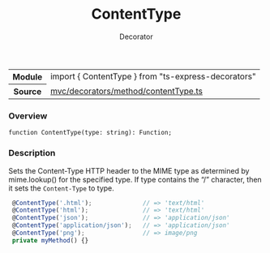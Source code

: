 <header class="symbol-info-header">    <h1 id="contenttype">ContentType</h1>    <label class="symbol-info-type-label decorator">Decorator</label>      </header>
<section class="symbol-info">      <table class="is-full-width">        <tbody>        <tr>          <th>Module</th>          <td>            <div class="lang-typescript">                <span class="token keyword">import</span> { ContentType }                 <span class="token keyword">from</span>                 <span class="token string">"ts-express-decorators"</span>                            </div>          </td>        </tr>        <tr>          <th>Source</th>          <td>            <a href="https://github.com/Romakita/ts-express-decorators/blob/v2.0.0-4/src/mvc/decorators/method/contentType.ts#L0-L0">                mvc/decorators/method/contentType.ts            </a>        </td>        </tr>                </tbody>      </table>    </section>

### Overview

<pre><code class="typescript-lang">function <span class="token function">ContentType</span><span class="token punctuation">(</span>type<span class="token punctuation">:</span> <span class="token keyword">string</span><span class="token punctuation">)</span><span class="token punctuation">:</span> Function<span class="token punctuation">;</span></code></pre>

### Description

Sets the Content-Type HTTP header to the MIME type as determined by mime.lookup() for the specified type.
If type contains the “/” character, then it sets the `Content-Type` to type.

```typescript
 @ContentType('.html');              // => 'text/html'
 @ContentType('html');               // => 'text/html'
 @ContentType('json');               // => 'application/json'
 @ContentType('application/json');   // => 'application/json'
 @ContentType('png');                // => image/png
 private myMethod() {}
```
